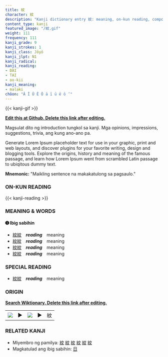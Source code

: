 ```yaml
---
title: 紋
character: 紋
description: "Kanji dictionary entry 紋: meaning, on-kun reading, compounds, origin, related kanji"
content_type: kanji
featured_image: "/紋.gif"
weight: 111
frequency: 111
kanji_grade: 9
kanji_strokes: 1
kanji_class: Jōyō
kanji_jlpt: N1
kanji_radical: 
kanji_reading: 
- DAI
- TAI
- oo-kii
kanji_meaning:
- malaki
chōon: "Ā Ī Ū Ē Ō ā ī ū ē ō ’"
---
```

[//]: # (Don't edit the line below. Kanji animated GIF code is automatically generated.)
{{< kanji-gif >}}

[//]: # (Edit below this line.)

**[Edit this at Github. Delete this link after editing.](https://github.com/tim0g/tim/tree/main/content/kanji/紋/index.md)**

Magsulat dito ng introduction tungkol sa kanji. Mga opinions, impressions, suggestions, trivia, ang kung ano-ano pa.

Generate Lorem Ipsum placeholder text for use in your graphic, print and web layouts, and discover plugins for your favorite writing, design and blogging tools. Explore the origins, history and meaning of the famous passage, and learn how Lorem Ipsum went from scrambled Latin passage to ubiqitous dummy text.
 
**Mnemonic:** "Maikling sentence na makakatulong sa pagsaulo."

### ON-KUN READING

[//]: # (Don't edit the line below. ON-KUN READING code is automatically generated.)
{{< kanji-reading >}}

### MEANING & WORDS

#### ➊ **Ibig sabihin**
  - [紋](../紋)[紋](../紋)　***reading***　meaning
  - [紋](../紋)[紋](../紋)　***reading***　meaning
  - [紋](../紋)[紋](../紋)　***reading***　meaning
  - [紋](../紋)[紋](../紋)　***reading***　meaning

### SPECIAL READING
  - [紋](../紋)[紋](../紋)　***reading***　meaning

### ORIGIN

**[Search Wiktionary. Delete this link after editing.](https://wiktionary.org/wiki/紋)**
<table class="kanji-table"><tr><td>
<img src="60px-紋-bronze.svg.png">
</td><td>▶</td><td>
<img src="60px-紋-oracle.svg.png">
</td><td>▶</td>
<td class="kanji-origin">紋</td>
</tr></table>

### RELATED KANJI
- Miyembro ng pamilya: [紋](../紋) [紋](../紋) [紋](../紋) [紋](../紋) [紋](../紋) [紋](../紋)
- Magkatulad ang ibig sabihin: [日](../日)
